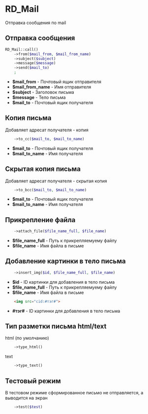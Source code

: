 # RD_Mail

Отправка сообщения по mail

## Отправка сообщения

```php
RD_Mail::call()
	->from($mail_from, $mail_from_name)
	->subject($subject)
	->message($message)
	->send($mail_to)
	;
```

- **$mail_from** - Почтовый ящик отправителя
- **$mail_from_name** - Имя отправителя
- **$subject** - Заголовок письма
- **$message** - Тело письма
- **$mail_to** - Почтовый ящик получателя



## Копия письма

Добавляет адресат получателя - копия

```php
	->to_cc($mail_to, $mail_to_name)
```

- **$mail_to** - Почтовый ящик получателя
- **$mail_to_name** - Имя получателя



## Скрытая копия письма

Добавляет адресат получателя - скрытая копия

```php
	->to_bcc($mail_to, $mail_to_name)
```

- **$mail_to** - Почтовый ящик получателя
- **$mail_to_name** - Имя получателя



## Прикрепление файла

```php
	->attach_file($file_name_full, $file_name)
```

- **$file_name_full** - Путь к прикрепляемуему файлу
- **$file_name** - Имя файла в письме



## Добавление картинки в тело письма

```php
	->insert_img($id, $file_name_full, $file_name)
```

- **$id** - ID картинки для добавления в тело письма
- **$file_name_full** - Путь к прикрепляемуему файлу
- **$file_name** - Имя файла в письме


```html
	<img src="cid:#тэг#">
```

- **#тэг#** - ID картинки для добавления в тело письма



## Тип разметки письма html/text

html (по умолчанию)

```php
	->type_html()
```

text

```php
	->type_text()
```



## Тестовый режим

В тестовом режиме сформированное письмо не отправляется, а выводится на экран

```php
	->test($test)
```
